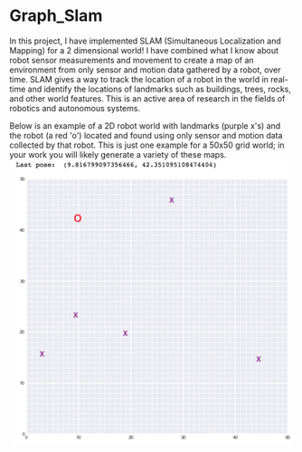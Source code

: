 # Graph_Slam
In this project, I have implemented SLAM (Simultaneous Localization and Mapping) for a 2 dimensional world! I have combined what I know about robot sensor measurements and movement to create a map of an environment from only sensor and motion data gathered by a robot, over time. SLAM gives a way to track the location of a robot in the world in real-time and identify the locations of landmarks such as buildings, trees, rocks, and other world features. This is an active area of research in the fields of robotics and autonomous systems.

Below is an example of a 2D robot world with landmarks (purple x's) and the robot (a red 'o') located and found using only sensor and motion data collected by that robot. This is just one example for a 50x50 grid world; in your work you will likely generate a variety of these maps.
![alt text](https://github.com/Vineet-Pandey/Graph_Slam/blob/master/Graph_Slam/robot-world.png)
